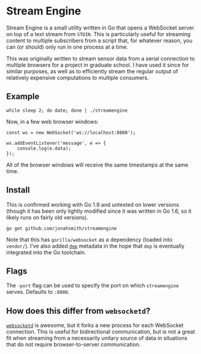 # Stream Engine

Stream Engine is a small utility written in Go that opens a WebSocket server on top of a text stream from `STDIN`. This is particularly useful for streaming content to multiple subscribers from a script that, for whatever reason, you can (or should) only run in one process at a time.

This was originally written to stream sensor data from a serial connection to multiple browsers for a project in graduate school. I have used it since for similar purposes, as well as to efficiently stream the regular output of relatively expensive computations to multiple consumers.

## Example

```
while sleep 2; do date; done | ./streamengine
```

Now, in a few web browser windows:

```
const ws = new WebSocket('ws://localhost:8080');

ws.addEventListener('message', e => {
    console.log(e.data);
});
```

All of the browser windows will receive the same timestamps at the same time.

## Install

This is confirmed working with Go 1.9 and untested on lower versions (though it has been only lightly modified since it was written in Go 1.6, so it likely runs on fairly old versions).

```
go get github.com/jonahsmith/streamengine
```

Note that this has `gorilla/websocket` as a dependency (loaded into `vendor/`). I've also added [`dep`](https://github.com/golang/dep) metadata in the hope that `dep` is eventually integrated into the Go toolchain.

## Flags

The `-port` flag can be used to specify the port on which `streamengine` serves. Defaults to `:8080`.

## How does this differ from `websocketd`?

[`websocketd`](https://github.com/joewalnes/websocketd) is awesome, but it forks a new process for each WebSocket connection. This is useful for bidirectional communication, but is not a great fit when streaming from a necessarily unitary source of data in situations that do not require browser-to-server communication.